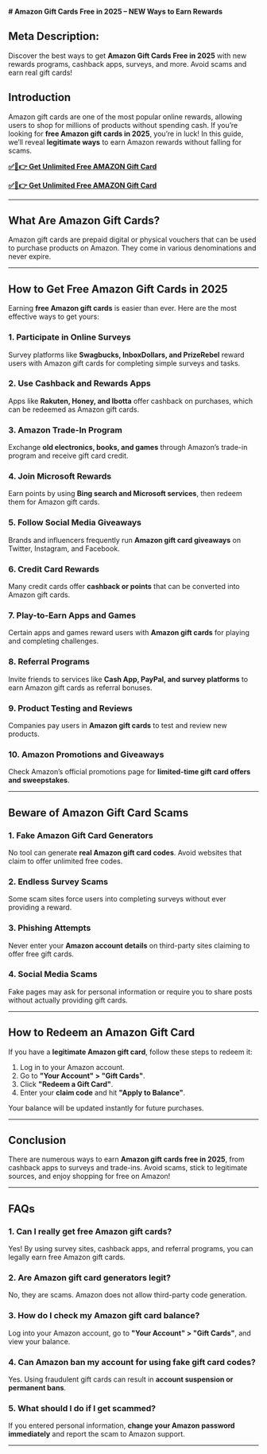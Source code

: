 **# Amazon Gift Cards Free in 2025 – NEW Ways to Earn Rewards**

## **Meta Description:**  
Discover the best ways to get **Amazon Gift Cards Free in 2025** with new rewards programs, cashback apps, surveys, and more. Avoid scams and earn real gift cards!

## **Introduction**
Amazon gift cards are one of the most popular online rewards, allowing users to shop for millions of products without spending cash. If you’re looking for **free Amazon gift cards in 2025**, you’re in luck! In this guide, we’ll reveal **legitimate ways** to earn Amazon rewards without falling for scams.

**[✅🔴👉 Get Unlimited Free AMAZON Gift Card](https://rosofferzone.com/)**


**[✅🔴👉 Get Unlimited Free AMAZON Gift Card](https://rosofferzone.com/)**

---

## **What Are Amazon Gift Cards?**
Amazon gift cards are prepaid digital or physical vouchers that can be used to purchase products on Amazon. They come in various denominations and never expire.

---

## **How to Get Free Amazon Gift Cards in 2025**
Earning **free Amazon gift cards** is easier than ever. Here are the most effective ways to get yours:

### **1. Participate in Online Surveys**
Survey platforms like **Swagbucks, InboxDollars, and PrizeRebel** reward users with Amazon gift cards for completing simple surveys and tasks.

### **2. Use Cashback and Rewards Apps**
Apps like **Rakuten, Honey, and Ibotta** offer cashback on purchases, which can be redeemed as Amazon gift cards.

### **3. Amazon Trade-In Program**
Exchange **old electronics, books, and games** through Amazon’s trade-in program and receive gift card credit.

### **4. Join Microsoft Rewards**
Earn points by using **Bing search and Microsoft services**, then redeem them for Amazon gift cards.

### **5. Follow Social Media Giveaways**
Brands and influencers frequently run **Amazon gift card giveaways** on Twitter, Instagram, and Facebook.

### **6. Credit Card Rewards**
Many credit cards offer **cashback or points** that can be converted into Amazon gift cards.

### **7. Play-to-Earn Apps and Games**
Certain apps and games reward users with **Amazon gift cards** for playing and completing challenges.

### **8. Referral Programs**
Invite friends to services like **Cash App, PayPal, and survey platforms** to earn Amazon gift cards as referral bonuses.

### **9. Product Testing and Reviews**
Companies pay users in **Amazon gift cards** to test and review new products.

### **10. Amazon Promotions and Giveaways**
Check Amazon’s official promotions page for **limited-time gift card offers and sweepstakes**.

---

## **Beware of Amazon Gift Card Scams**
### **1. Fake Amazon Gift Card Generators**
No tool can generate **real Amazon gift card codes**. Avoid websites that claim to offer unlimited free codes.

### **2. Endless Survey Scams**
Some scam sites force users into completing surveys without ever providing a reward.

### **3. Phishing Attempts**
Never enter your **Amazon account details** on third-party sites claiming to offer free gift cards.

### **4. Social Media Scams**
Fake pages may ask for personal information or require you to share posts without actually providing gift cards.

---

## **How to Redeem an Amazon Gift Card**
If you have a **legitimate Amazon gift card**, follow these steps to redeem it:
1. Log in to your Amazon account.
2. Go to **"Your Account" > "Gift Cards"**.
3. Click **"Redeem a Gift Card"**.
4. Enter your **claim code** and hit **"Apply to Balance"**.

Your balance will be updated instantly for future purchases.

---

## **Conclusion**
There are numerous ways to earn **Amazon gift cards free in 2025**, from cashback apps to surveys and trade-ins. Avoid scams, stick to legitimate sources, and enjoy shopping for free on Amazon!

---

## **FAQs**

### **1. Can I really get free Amazon gift cards?**
Yes! By using survey sites, cashback apps, and referral programs, you can legally earn free Amazon gift cards.

### **2. Are Amazon gift card generators legit?**
No, they are scams. Amazon does not allow third-party code generation.

### **3. How do I check my Amazon gift card balance?**
Log into your Amazon account, go to **"Your Account" > "Gift Cards"**, and view your balance.

### **4. Can Amazon ban my account for using fake gift card codes?**
Yes. Using fraudulent gift cards can result in **account suspension or permanent bans**.

### **5. What should I do if I get scammed?**
If you entered personal information, **change your Amazon password immediately** and report the scam to Amazon support.

---

